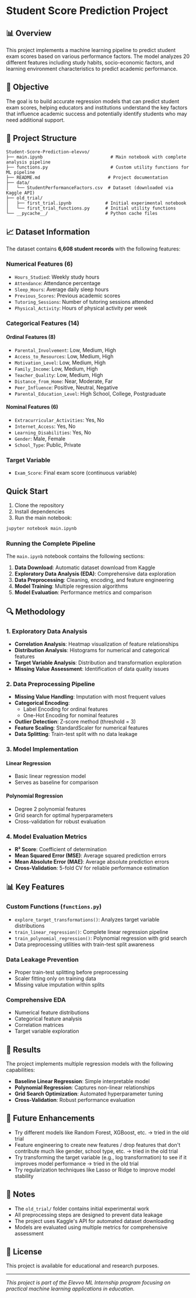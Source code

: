 # Student Score Prediction Project

## 📊 Overview

This project implements a machine learning pipeline to predict student exam scores based on various performance factors. The model analyzes 20 different features including study habits, socio-economic factors, and learning environment characteristics to predict academic performance.

## 🎯 Objective

The goal is to build accurate regression models that can predict student exam scores, helping educators and institutions understand the key factors that influence academic success and potentially identify students who may need additional support.

## 📁 Project Structure

```
Student-Score-Prediction-elevvo/
├── main.ipynb                          # Main notebook with complete analysis pipeline
├── functions.py                        # Custom utility functions for ML pipeline
├── README.md                          # Project documentation
├── data/
│   └── StudentPerformanceFactors.csv  # Dataset (downloaded via Kaggle API)
├── old_trial/
│   ├── first_trial.ipynb             # Initial experimental notebook
│   └── first_trial_functions.py      # Initial utility functions
└── __pycache__/                      # Python cache files
```

## 📈 Dataset Information

The dataset contains **6,608 student records** with the following features:

### Numerical Features (6)

- `Hours_Studied`: Weekly study hours
- `Attendance`: Attendance percentage
- `Sleep_Hours`: Average daily sleep hours
- `Previous_Scores`: Previous academic scores
- `Tutoring_Sessions`: Number of tutoring sessions attended
- `Physical_Activity`: Hours of physical activity per week

### Categorical Features (14)

#### Ordinal Features (8)

- `Parental_Involvement`: Low, Medium, High
- `Access_to_Resources`: Low, Medium, High
- `Motivation_Level`: Low, Medium, High
- `Family_Income`: Low, Medium, High
- `Teacher_Quality`: Low, Medium, High
- `Distance_from_Home`: Near, Moderate, Far
- `Peer_Influence`: Positive, Neutral, Negative
- `Parental_Education_Level`: High School, College, Postgraduate

#### Nominal Features (6)

- `Extracurricular_Activities`: Yes, No
- `Internet_Access`: Yes, No
- `Learning_Disabilities`: Yes, No
- `Gender`: Male, Female
- `School_Type`: Public, Private

### Target Variable

- `Exam_Score`: Final exam score (continuous variable)

## Quick Start

1. Clone the repository
2. Install dependencies
3. Run the main notebook:

```bash
jupyter notebook main.ipynb
```

### Running the Complete Pipeline

The `main.ipynb` notebook contains the following sections:

1. **Data Download**: Automatic dataset download from Kaggle
2. **Exploratory Data Analysis (EDA)**: Comprehensive data exploration
3. **Data Preprocessing**: Cleaning, encoding, and feature engineering
4. **Model Training**: Multiple regression algorithms
5. **Model Evaluation**: Performance metrics and comparison

## 🔍 Methodology

### 1. Exploratory Data Analysis

- **Correlation Analysis**: Heatmap visualization of feature relationships
- **Distribution Analysis**: Histograms for numerical and categorical features
- **Target Variable Analysis**: Distribution and transformation exploration
- **Missing Value Assessment**: Identification of data quality issues

### 2. Data Preprocessing Pipeline

- **Missing Value Handling**: Imputation with most frequent values
- **Categorical Encoding**:
  - Label Encoding for ordinal features
  - One-Hot Encoding for nominal features
- **Outlier Detection**: Z-score method (threshold = 3)
- **Feature Scaling**: StandardScaler for numerical features
- **Data Splitting**: Train-test split with no data leakage

### 3. Model Implementation

#### Linear Regression

- Basic linear regression model
- Serves as baseline for comparison

#### Polynomial Regression

- Degree 2 polynomial features
- Grid search for optimal hyperparameters
- Cross-validation for robust evaluation

### 4. Model Evaluation Metrics

- **R² Score**: Coefficient of determination
- **Mean Squared Error (MSE)**: Average squared prediction errors
- **Mean Absolute Error (MAE)**: Average absolute prediction errors
- **Cross-Validation**: 5-fold CV for reliable performance estimation

## 📊 Key Features

### Custom Functions (`functions.py`)

- `explore_target_transformations()`: Analyzes target variable distributions
- `train_linear_regression()`: Complete linear regression pipeline
- `train_polynomial_regression()`: Polynomial regression with grid search
- Data preprocessing utilities with train-test split awareness

### Data Leakage Prevention

- Proper train-test splitting before preprocessing
- Scaler fitting only on training data
- Missing value imputation within splits

### Comprehensive EDA

- Numerical feature distributions
- Categorical feature analysis
- Correlation matrices
- Target variable exploration

## 🎯 Results

The project implements multiple regression models with the following capabilities:

- **Baseline Linear Regression**: Simple interpretable model
- **Polynomial Regression**: Captures non-linear relationships
- **Grid Search Optimization**: Automated hyperparameter tuning
- **Cross-Validation**: Robust performance evaluation

## 🔮 Future Enhancements

- Try different models like Random Forest, XGBoost, etc. → tried in the old trial
- Feature engineering to create new features / drop features that don't contribute much like gender, school type, etc. → tried in the old trial
- Try transforming the target variable (e.g., log transformation) to see if it improves model performance → tried in the old trial
- Try regularization techniques like Lasso or Ridge to improve model stability

## 📝 Notes

- The `old_trial/` folder contains initial experimental work
- All preprocessing steps are designed to prevent data leakage
- The project uses Kaggle's API for automated dataset downloading
- Models are evaluated using multiple metrics for comprehensive assessment

## 📄 License

This project is available for educational and research purposes.

---

_This project is part of the Elevvo ML Internship program focusing on practical machine learning applications in education._
